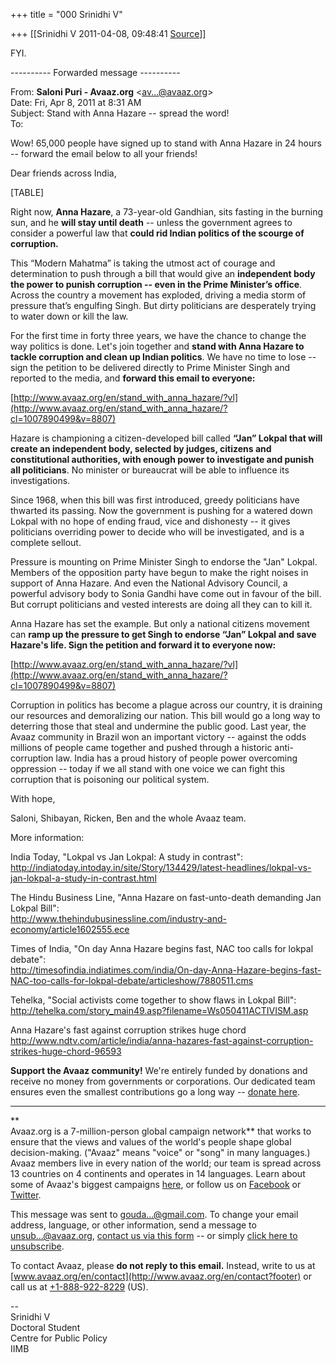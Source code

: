 +++
title = "000 Srinidhi V"

+++
[[Srinidhi V	2011-04-08, 09:48:41 [Source](https://groups.google.com/g/bvparishat/c/AXlfkx_Gnvc)]]



FYI.

  

  
---------- Forwarded message ----------  

From: **Saloni Puri - Avaaz.org** \<[av...@avaaz.org]()\>  
Date: Fri, Apr 8, 2011 at 8:31 AM  
Subject: Stand with Anna Hazare -- spread the word!  
To:  
  
  

Wow! 65,000 people have signed up to stand with Anna Hazare in 24 hours -- forward the email below to all your friends!  
  
Dear friends across India,  
  

[TABLE]

Right now, **Anna Hazare**, a 73-year-old Gandhian, sits fasting in the burning sun, and he **will stay until death** -- unless the government agrees to consider a powerful law that **could rid Indian politics of the scourge of corruption.**  
  
This “Modern Mahatma” is taking the utmost act of courage and determination to push through a bill that would give an **independent body the power to punish corruption -- even in the Prime Minister’s office**. Across the country a movement has exploded, driving a media storm of pressure that’s engulfing Singh. But dirty politicians are desperately trying to water down or kill the law.  
  
For the first time in forty three years, we have the chance to change the way politics is done. Let's join together and **stand with Anna Hazare to tackle corruption and clean up Indian politics**. We have no time to lose -- sign the petition to be delivered directly to Prime Minister Singh and reported to the media, and **forward this email to everyone:**  
  
[http://www.avaaz.org/en/stand_with_anna_hazare/?vl](http://www.avaaz.org/en/stand_with_anna_hazare/?cl=1007890499&v=8807)  
  
Hazare is championing a citizen-developed bill called **“Jan” Lokpal that will create an independent body, selected by judges, citizens and constitutional authorities, with enough power to investigate and punish all politicians**. No minister or bureaucrat will be able to influence its investigations.  
  
Since 1968, when this bill was first introduced, greedy politicians have thwarted its passing. Now the government is pushing for a watered down Lokpal with no hope of ending fraud, vice and dishonesty -- it gives politicians overriding power to decide who will be investigated, and is a complete sellout.  
  
Pressure is mounting on Prime Minister Singh to endorse the "Jan" Lokpal. Members of the opposition party have begun to make the right noises in support of Anna Hazare. And even the National Advisory Council, a powerful advisory body to Sonia Gandhi have come out in favour of the bill. But corrupt politicians and vested interests are doing all they can to kill it.  
  
Anna Hazare has set the example. But only a national citizens movement can **ramp up the pressure to get Singh to endorse “Jan” Lokpal and save Hazare's life. Sign the petition and forward it to everyone now:**  
  
[http://www.avaaz.org/en/stand_with_anna_hazare/?vl](http://www.avaaz.org/en/stand_with_anna_hazare/?cl=1007890499&v=8807)  
  
Corruption in politics has become a plague across our country, it is draining our resources and demoralizing our nation. This bill would go a long way to deterring those that steal and undermine the public good. Last year, the Avaaz community in Brazil won an important victory -- against the odds millions of people came together and pushed through a historic anti-corruption law. India has a proud history of people power overcoming oppression -- today if we all stand with one voice we can fight this corruption that is poisoning our political system.  
  
With hope,  
  
Saloni, Shibayan, Ricken, Ben and the whole Avaaz team.  
  
More information:  
  
India Today, "Lokpal vs Jan Lokpal: A study in contrast":  
<http://indiatoday.intoday.in/site/Story/134429/latest-headlines/lokpal-vs-jan-lokpal-a-study-in-contrast.html>  
  
The Hindu Business Line, "Anna Hazare on fast-unto-death demanding Jan Lokpal Bill":  
<http://www.thehindubusinessline.com/industry-and-economy/article1602555.ece>  
  
Times of India, "On day Anna Hazare begins fast, NAC too calls for lokpal debate":  
<http://timesofindia.indiatimes.com/india/On-day-Anna-Hazare-begins-fast-NAC-too-calls-for-lokpal-debate/articleshow/7880511.cms>  
  
Tehelka, "Social activists come together to show flaws in Lokpal Bill":  
<http://tehelka.com/story_main49.asp?filename=Ws050411ACTIVISM.asp>  
  
Anna Hazare's fast against corruption strikes huge chord  
<http://www.ndtv.com/article/india/anna-hazares-fast-against-corruption-strikes-huge-chord-96593>  
  

  
**Support the Avaaz community!** We're entirely funded by donations and receive no money from governments or corporations. Our dedicated team ensures even the smallest contributions go a long way -- [donate here](https://secure.avaaz.org/en/donate_to_avaaz/?cl=1007890499&v=8807).  
  

------------------------------------------------------------------------

**  
Avaaz.org is a 7-million-person global campaign network** that works to ensure that the views and values of the world's people shape global decision-making. ("Avaaz" means "voice" or "song" in many languages.) Avaaz members live in every nation of the world; our team is spread across 13 countries on 4 continents and operates in 14 languages. Learn about some of Avaaz's biggest campaigns [here](http://www.avaaz.org/en/highlights?footer), or follow us on [Facebook](http://www.facebook.com/Avaaz) or [Twitter](http://twitter.com/Avaaz).  
  
This message was sent to [gouda...@gmail.com](). To change your email address, language, or other information, send a message to [unsub...@avaaz.org](), [contact us via this form](http://avaaz.org/en/contact/?unsubHTML) -- or simply [click here to unsubscribe](https://secure.avaaz.org/act/?r=unsub&cl=1007890499&email=goudasirish@gmail.com&b=1222&v=8807&lang=en).  
  
To contact Avaaz, please **do not reply to this email.** Instead, write to us at [www.avaaz.org/en/contact](http://www.avaaz.org/en/contact?footer) or call us at [+1-888-922-8229](tel:(888)%20922-8229) (US).

  

  
  
  

--  
Srinidhi V  
Doctoral Student  
Centre for Public Policy  
IIMB  

  

